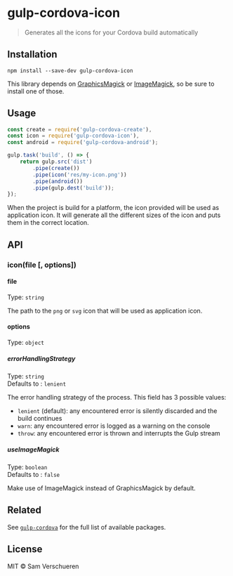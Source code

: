 # gulp-cordova-icon

> Generates all the icons for your Cordova build automatically

## Installation

```
npm install --save-dev gulp-cordova-icon
```

This library depends on [GraphicsMagick](http://www.graphicsmagick.org/) or [ImageMagick](http://www.imagemagick.org/), so be sure to install
one of those.

## Usage

```javascript
const create = require('gulp-cordova-create'),
const icon = require('gulp-cordova-icon'),
const android = require('gulp-cordova-android');

gulp.task('build', () => {
    return gulp.src('dist')
        .pipe(create())
        .pipe(icon('res/my-icon.png'))
        .pipe(android())
        .pipe(gulp.dest('build'));
});
```

When the project is build for a platform, the icon provided will be used as application icon. It will generate all the different sizes of the icon and puts them in the correct location.

## API

### icon(file [, options])

#### file

Type: `string`

The path to the `png` or `svg` icon that will be used as application icon.

#### options

Type: `object`

##### errorHandlingStrategy

Type: `string`  
Defaults to : `lenient`

The error handling strategy of the process. This field has 3 possible values:
* `lenient` (default): any encountered error is silently discarded and the build continues
* `warn`: any encountered error is logged as a warning on the console
* `throw`: any encountered error is thrown and interrupts the Gulp stream

##### useImageMagick

Type: `boolean`  
Defaults to : `false`

Make use of ImageMagick instead of GraphicsMagick by default.

## Related

See [`gulp-cordova`](https://github.com/SamVerschueren/gulp-cordova) for the full list of available packages.

## License

MIT © Sam Verschueren
